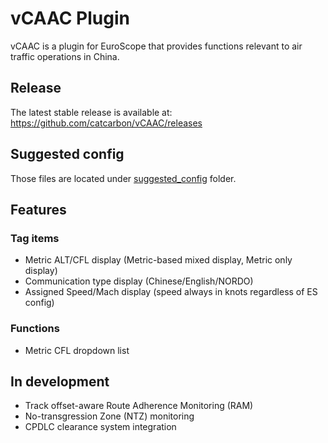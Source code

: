 # vCAAC Plugin
vCAAC is a plugin for EuroScope that provides functions relevant to air traffic operations in China.

## Release
The latest stable release is available at: <https://github.com/catcarbon/vCAAC/releases>

## Suggested config
Those files are located under [suggested_config](suggested_config/README.md) folder.

## Features

### Tag items
* Metric ALT/CFL display (Metric-based mixed display, Metric only display)
* Communication type display (Chinese/English/NORDO)
* Assigned Speed/Mach display (speed always in knots regardless of ES config)

### Functions
* Metric CFL dropdown list

## In development
* Track offset-aware Route Adherence Monitoring (RAM)
* No-transgression Zone (NTZ) monitoring
* CPDLC clearance system integration